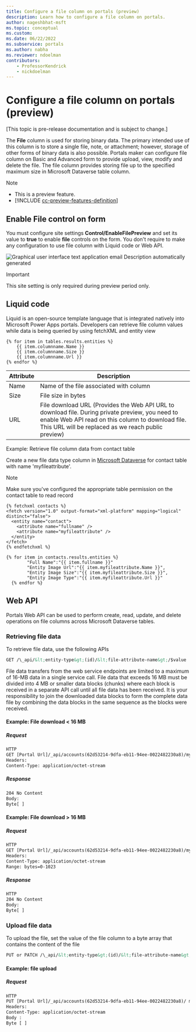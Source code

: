 ```yaml
---
title: Configure a file column on portals (preview)
description: Learn how to configure a file column on portals.
author: nageshbhat-msft
ms.topic: conceptual
ms.custom: 
ms.date: 06/22/2022
ms.subservice: portals
ms.author: nabha
ms.reviewer: ndoelman
contributors:
    - ProfessorKendrick
    - nickdoelman
---
```


# Configure a file column on portals (preview)

[This topic is pre-release documentation and is subject to change.]

The **File** column is used for storing binary data. The primary intended use of this column is to store a single file, note, or attachment; however, storage of other forms of binary data is also possible. Portals maker can configure file column on Basic and Advanced form to provide upload, view, modify and delete the file. The file column provides storing file up to the specified maximum size in Microsoft Dataverse table column.

> [!NOTE]
> - This is a preview feature.
> - [!INCLUDE [cc-preview-features-definition](../../../includes/cc-preview-features-definition.md)]

## Enable File control on form

You must configure site settings **Control/EnableFilePreview** and set its value to **true** to enable **file** controls on the form. You don't require to make any configuration to use file column with Liquid code or Web API.

![Graphical user interface  text  application  email Description automatically generated](media/image1.png)

> [!Important]
> This site setting is only required during preview period only.

## Liquid code

Liquid is an open-source template language that is integrated natively into Microsoft Power Apps portals. Developers can retrieve file column values while data is being queried by using fetchXML and entity view

```twig
{% for item in tables.results.entities %}
    {{ item.columnname.Name }}
    {{ item.columnname.Size }}
    {{ item.columnname.Url }}
{% endfor %}
```


| Attribute | Description | 
|-----|-----|
| Name | Name of the file associated with column |
| Size | File size in bytes |
| URL  | File download URL (Provides the Web API URL to download file. During private preview, you need to enable Web API read on this column to download file. This URL will be replaced as we reach public preview) |

Example: Retrieve file column data from contact table

Create a new file data type column in [Microsoft Dataverse](https://docs.microsoft.com/power-apps/maker/data-platform/create-edit-field-portal#create-a-column) for contact table with name 'myfileattribute'.

> [!NOTE]
> Make sure you've configured the appropriate table permission on the contact table to read record

```twig
{% fetchxml contacts %}
<fetch version="1.0" output-format="xml-platform" mapping="logical" distinct="false">
  <entity name="contact">
    <attribute name="fullname" />
    <attribute name="myfileattribute" />    
  </entity>
</fetch>
{% endfetchxml %}

{% for item in contacts.results.entities %}
        "Full Name":"{{ item.fullname }}"
        "Entity Image Url":"{{ item.myfileattribute.Name }}",      
        "Entity Image Size":"{{ item.myfileattribute.Size }}",
        "Entity Image Type":"{{ item.myfileattribute.Url }}" 
  {% endfor %}
```

## Web API

Portals Web API can be used to perform create, read, update, and delete operations on file columns across Microsoft Dataverse tables.

### Retrieving file data

To retrieve file data, use the following APIs

```html
GET /\_api/&lt;entity-type&gt;(id)/&lt;file-attribute-name&gt;/$value
```

File data transfers from the web service endpoints are limited to a maximum of 16-MB data in a single service call. File data that exceeds 16 MB must be divided into 4 MB or smaller data blocks (chunks) where each block is received in a separate API call until all file data has been received. It is your responsibility to join the downloaded data blocks to form the complete data file by combining the data blocks in the same sequence as the blocks were received.

#### Example: File download \< 16 MB

##### Request

```html
HTTP
GET [Portal Url]/_api/accounts(62d53214-9dfa-eb11-94ee-0022482230a8)/myfileattribute/$value
Headers:
Content-Type: application/octet-stream
```
##### Response

```html
204 No Content
Body:
Byte[ ]
```

#### Example: File download \> 16 MB

##### Request

```html
HTTP
GET [Portal Url]/_api/accounts(62d53214-9dfa-eb11-94ee-0022482230a8)/myfileattribute/$value
Headers:
Content-Type: application/octet-stream
Range: bytes=0-1023
```

##### Response

```html
HTTP
204 No Content
Body:
Byte[ ]
```

### Upload file data

To upload the file, set the value of the file column to a byte array that contains the content of the file

```html
PUT or PATCH /\_api/&lt;entity-type&gt;(id)/&lt;file-attribute-name&gt;
```

#### Example: file upload

##### Request

```html
HTTP
PUT [Portal Url]/_api/accounts(62d53214-9dfa-eb11-94ee-0022482230a8)/ myfileattribute
Headers:
Content-Type: application/octet-stream
Body :
Byte [ ]
```